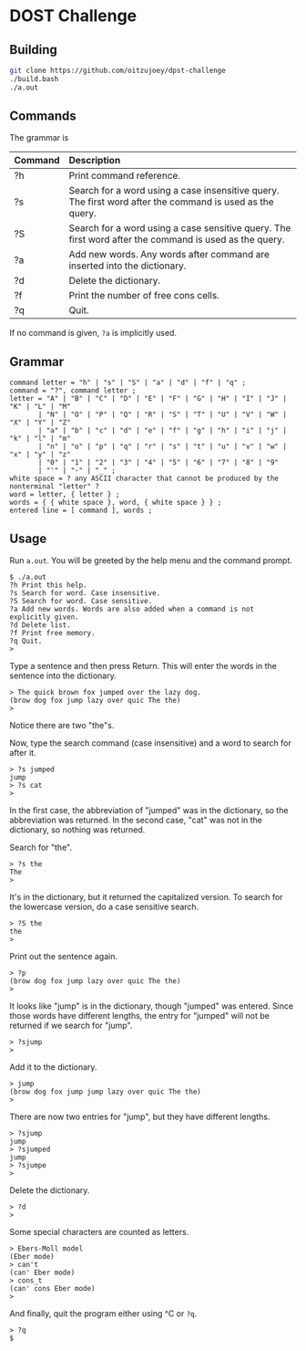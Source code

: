 # DOST Challenge

## Building

```bash
git clone https://github.com/oitzujoey/dpst-challenge
./build.bash
./a.out
```

## Commands

The grammar is

| Command | Description                                                                                              |
|:--------|:---------------------------------------------------------------------------------------------------------|
| ?h      | Print command reference.                                                                                 |
| ?s      | Search for a word using a case insensitive query. The first word after the command is used as the query. |
| ?S      | Search for a word using a case sensitive query. The first word after the command is used as the query.   |
| ?a      | Add new words. Any words after command are inserted into the dictionary.                                 |
| ?d      | Delete the dictionary.                                                                                   |
| ?f      | Print the number of free cons cells.                                                                     |
| ?q      | Quit.                                                                                                    |

If no command is given, `?a` is implicitly used.

## Grammar

```ebnf
command letter = "h" | "s" | "S" | "a" | "d" | "f" | "q" ;
command = "?", command letter ;
letter = "A" | "B" | "C" | "D" | "E" | "F" | "G" | "H" | "I" | "J" | "K" | "L" | "M"
       | "N" | "O" | "P" | "Q" | "R" | "S" | "T" | "U" | "V" | "W" | "X" | "Y" | "Z"
	   | "a" | "b" | "c" | "d" | "e" | "f" | "g" | "h" | "i" | "j" | "k" | "l" | "m"
	   | "n" | "o" | "p" | "q" | "r" | "s" | "t" | "u" | "v" | "w" | "x" | "y" | "z"
	   | "0" | "1" | "2" | "3" | "4" | "5" | "6" | "7" | "8" | "9"
	   | "'" | "-" | "_" ;
white space = ? any ASCII character that cannot be produced by the nonterminal "letter" ?
word = letter, { letter } ;
words = { { white space }, word, { white space } } ;
entered line = [ command ], words ;
```

## Usage

Run `a.out`. You will be greeted by the help menu and the command prompt.

```
$ ./a.out
?h Print this help.
?s Search for word. Case insensitive.
?S Search for word. Case sensitive.
?a Add new words. Words are also added when a command is not explicitly given.
?d Delete list.
?f Print free memory.
?q Quit.
> 
```

Type a sentence and then press Return. This will enter the words in the sentence into the dictionary.

```
> The quick brown fox jumped over the lazy dog.
(brow dog fox jump lazy over quic The the)
> 
```

Notice there are two "the"s.

Now, type the search command (case insensitive) and a word to search for after it.

```
> ?s jumped
jump
> ?s cat
> 
```

In the first case, the abbreviation of "jumped" was in the dictionary, so the abbreviation was returned. In the second 
case, "cat" was not in the dictionary, so nothing was returned.

Search for "the".

```
> ?s the
The
> 
```

It's in the dictionary, but it returned the capitalized version. To search for the lowercase version, do a case 
sensitive search.

```
> ?S the
the
> 
```

Print out the sentence again.

```
> ?p
(brow dog fox jump lazy over quic The the)
> 
```

It looks like "jump" is in the dictionary, though "jumped" was entered. Since those words have different lengths, the 
entry for "jumped" will not be returned if we search for "jump".

```
> ?sjump
> 
```

Add it to the dictionary.

```
> jump
(brow dog fox jump jump lazy over quic The the)
> 
```

There are now two entries for "jump", but they have different lengths.

```
> ?sjump
jump
> ?sjumped
jump
> ?sjumpe
> 
```

Delete the dictionary.

```
> ?d
> 
```

Some special characters are counted as letters.

```
> Ebers-Moll model
(Eber mode)
> can't
(can' Eber mode)
> cons_t
(can' cons Eber mode)
> 
```

And finally, quit the program either using ^C or `?q`.

```
> ?q
$
```
